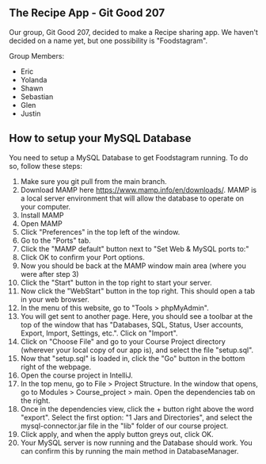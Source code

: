 ## The Recipe App - Git Good 207

Our group, Git Good 207, decided to make a Recipe sharing app. We haven't decided on a name yet, but one possibility is "Foodstagram".

Group Members:
- Eric
- Yolanda
- Shawn
- Sebastian
- Glen
- Justin

## How to setup your MySQL Database

You need to setup a MySQL Database to get Foodstagram running. To do so, follow these steps:  
1. Make sure you git pull from the main branch.
2. Download MAMP here https://www.mamp.info/en/downloads/. MAMP is a local server environment that will allow the database to operate on your computer.
3. Install MAMP
4. Open MAMP
5. Click "Preferences" in the top left of the window.
6. Go to the "Ports" tab.
7. Click the "MAMP default" button next to "Set Web & MySQL ports to:"
8. Click OK to confirm your Port options.
9. Now you should be back at the MAMP window main area (where you were after step 3)
10. Click the "Start" button in the top right to start your server.
11. Now click the "WebStart" button in the top right. This should open a tab in your web browser.
12. In the menu of this website, go to "Tools > phpMyAdmin".
13. You will get sent to another page. Here, you should see a toolbar at the top of the window that has "Databases, SQL, Status, User accounts, Export, Import, Settings, etc.". Click on "Import".
14. Click on "Choose File" and go to your Course Project directory (wherever your local copy of our app is), and select the file "setup.sql".
15. Now that "setup.sql" is loaded in, click the "Go" button in the bottom right of the webpage.
16. Open the course project in IntelliJ.
17. In the top menu, go to File > Project Structure. In the window that opens, go to Modules > Course_project > main. Open the dependencies tab on the right.
18. Once in the dependencies view, click the + button right above the word "export". Select the first option: "1 Jars and Directories", and select the mysql-connector.jar file in the "lib" folder of our course project.
19. Click apply, and when the apply button greys out, click OK.
20. Your MySQL server is now running and the Database should work. You can confirm this by running the main method in DatabaseManager.

